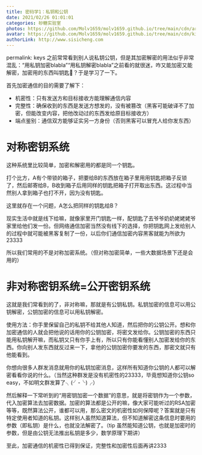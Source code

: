 ```yaml
---
title: 密码学1：私钥和公钥
date: 2021/02/26 01:01:01
categories: 砂糖实验室
photos: https://github.com/Molv1659/molv1659.github.io/tree/main/cdn/article-covers/4.PNG
avatar: https://github.com/Molv1659/molv1659.github.io/tree/main/cdn/kirito1.jpg
authorLink: http://www.sisicheng.com
---
```

permalink: keys
之前常常看到别人说私钥公钥，但是其加密解密的用法似乎非常混乱：“用私钥加密blabla”“用私钥解密blabla”之前看的就很迷，咋又能加密又能解密，加密用的东西叫钥匙🔑？于是学习了一下。

首先加密通信的目的需要了解下：

- 机密性：只有发送方和目标接收方能理解通信内容
- 完整性：确保收到的东西是发送方想发的，没有被篡改（黑客可能破译不了加密，但能改变内容，把他改动过的东西发给原目标接收方）
- 端点鉴别：通信双方能够证实另一方身份（否则黑客可以冒充人给你发东西）

# 对称密钥系统

这种系统里比较简单，加密和解密用的都是同一个钥匙。

打个比方，A有个带锁的箱子，把要给B的东西放在箱子里用用钥匙把箱子反锁了，然后邮寄给B，B收到箱子后用同样的钥匙把箱子打开取出东西。这过程中当然别人拿到箱子也打不开，因为没有钥匙。

这里就存在一个问题，A怎么把同样的钥匙给B？

现实生活中就是线下给嘛，就像家里开门钥匙一样，配钥匙了去爷爷奶奶姥姥姥爷家里给他们发一份。但网络通信加密当然没有线下的选择，你把钥匙网上发给别人的过程中就可能被黑客复制了一份，以后你们通信加密内容黑客就能为所欲为23333

所以我们常用的不是对称加密系统。（但对称加密简单，一些大数据场景下还是会用的）

# 非对称密钥系统=公开密钥系统

这就是我们常看到的了，非对称嘛，那就是有公钥私钥。私钥加密的信息可以用公钥解密，公钥加密的信息可以用私钥解密。

使用方法：你手里保留自己的私钥不给其他人知道，然后把你的公钥公开。想和你加密通信的人就会把他说的话用你的公钥加密，将密文发给你。公钥加密的东西只能用私钥解开嘛，而私钥又只有你手上有，所以只有你能看懂别人加密发给你的东西。你向别人发东西就反过来一下，拿他的公钥加密你要发的东西，那密文就只有他能看到。

你想向很多人群发消息就用你的私钥加密消息，这样所有知道你公钥的人都可以解密看看你说的什么。（当然这种群发是没有机密性的23333，毕竟想知道你公钥so easy，不如明文群发算了╮(╯-╰)╭）

然后解释一下常听到的“用密钥加密一个数据”的意思，就是将密钥作为一个参数，代入加密算法去加密数据。加密的算法都是公开的嘛，像大家可能听过的RSA加密等等，既然算法公开，谁都可以用，那么密文的机密性如何保障呢？答案就是只有特定使用者知道的私钥。这样别人虽然知道算法，但不知道解密这条信息时要用的参数（即私钥）是什么，也就没法解密了。（tip 虽然能知道公钥，也就是加密时的参数，但是由公钥无法推出私钥是多少，数学原理下期讲）

至此，加密通信的机密性已得到保证，完整性和加密性后面再讲2333